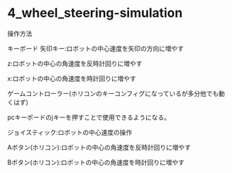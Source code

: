 # 4_wheel_steering-simulation

操作方法


キーボード
矢印キー:ロボットの中心速度を矢印の方向に増やす

z:ロボットの中心の角速度を反時計回りに増やす

x:ロボットの中心の角速度を時計回りに増やす


ゲームコントローラー(ホリコンのキーコンフィグになっているが多分他でも動くはず)

pcキーボードのjキーを押すことで使用できるようになる。

ジョイスティック:ロボットの中心速度の操作

Aボタン(ホリコン):ロボットの中心の角速度を反時計回りに増やす

Bボタン(ホリコン):ロボットの中心の角速度を時計回りに増やす

